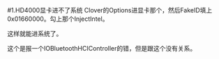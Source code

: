 #1.HD4000显卡进不了系统
Clover的Options进显卡那个，然后FakeID填上0x01660000。勾上那个InjectIntel。

这样就能进系统了。

这个是报一个IOBluetoothHCIController的错，但是跟这个没有关系。

